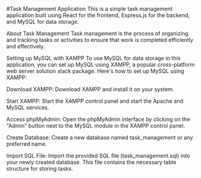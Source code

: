 #Task Management Application
This is a simple task management application built using React for the frontend, Express.js for the backend, and MySQL for data storage.

About Task Management
Task management is the process of organizing and tracking tasks or activities to ensure that work is completed efficiently and effectively.

Setting up MySQL with XAMPP
To use MySQL for data storage in this application, you can set up MySQL using XAMPP, a popular cross-platform web server solution stack package. Here's how to set up MySQL using XAMPP:

Download XAMPP: Download XAMPP and install it on your system.

Start XAMPP: Start the XAMPP control panel and start the Apache and MySQL services.

Access phpMyAdmin: Open the phpMyAdmin interface by clicking on the "Admin" button next to the MySQL module in the XAMPP control panel.

Create Database: Create a new database named task_management or any preferred name.

Import SQL File: Import the provided SQL file (task_management.sql) into your newly created database. This file contains the necessary table structure for storing tasks.
